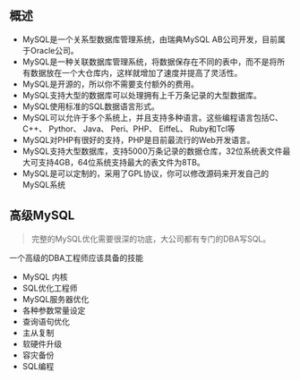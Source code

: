 ## 概述

* MySQL是一个关系型数据库管理系统，由瑞典MySQL AB公司开发，目前属于Oracle公司。 
* MySQL是一种关联数据库管理系统，将数据保存在不同的表中，而不是将所有数据放在一个大仓库内，这样就增加了速度并提高了灵活性。
* MySQL是开源的，所以你不需要支付额外的费用。
* MySQL支持大型的数据库可以处理拥有上千万条记录的大型数据库。
* MySQL使用标准的SQL数据语言形式。
* MySQL可以允许于多个系统上，并且支持多种语言。这些编程语言包括C、 C++、 Pythor、 Java、 Peri、PHP、 EiffeL、 Ruby和Tcl等 
* MySQL对PHP有很好的支持，PHP是目前最流行的Web开发语言。
* MySQL支持大型数据库，支持5000万条记录的数据仓库，32位系统表文件最大可支持4GB，64位系统支持最大的表文件为8TB。
*  MySQL是可以定制的，采用了GPL协议，你可以修改源码来开发自己的MySQL系统 

## 高级MySQL

> 完整的MySQL优化需要很深的功底，大公司都有专门的DBA写SQL。

一个高级的DBA工程师应该具备的技能

* MySQL 内核
* SQL优化工程师
* MySQL服务器优化
* 各种参数常量设定
* 查询语句优化
* 主从复制
* 软硬件升级
* 容灾备份
* SQL编程